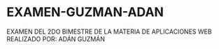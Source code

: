 # EXAMEN-GUZMAN-ADAN
EXAMEN DEL 2DO BIMESTRE DE LA MATERIA DE APLICACIONES WEB REALIZADO POR: ADÁN GUZMÁN
